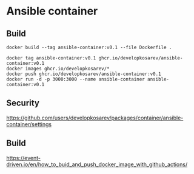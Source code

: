 # Ansible container

## Build 
```
docker build --tag ansible-container:v0.1 --file Dockerfile .

docker tag ansible-container:v0.1 ghcr.io/developkosarev/ansible-container:v0.1
docker images ghcr.io/developkosarev/*
docker push ghcr.io/developkosarev/ansible-container:v0.1 
docker run -d -p 3000:3000 --name ansible-container ansible-container:v0.1
```    

## Security
https://github.com/users/developkosarev/packages/container/ansible-container/settings
## Build
https://event-driven.io/en/how_to_buid_and_push_docker_image_with_github_actions/